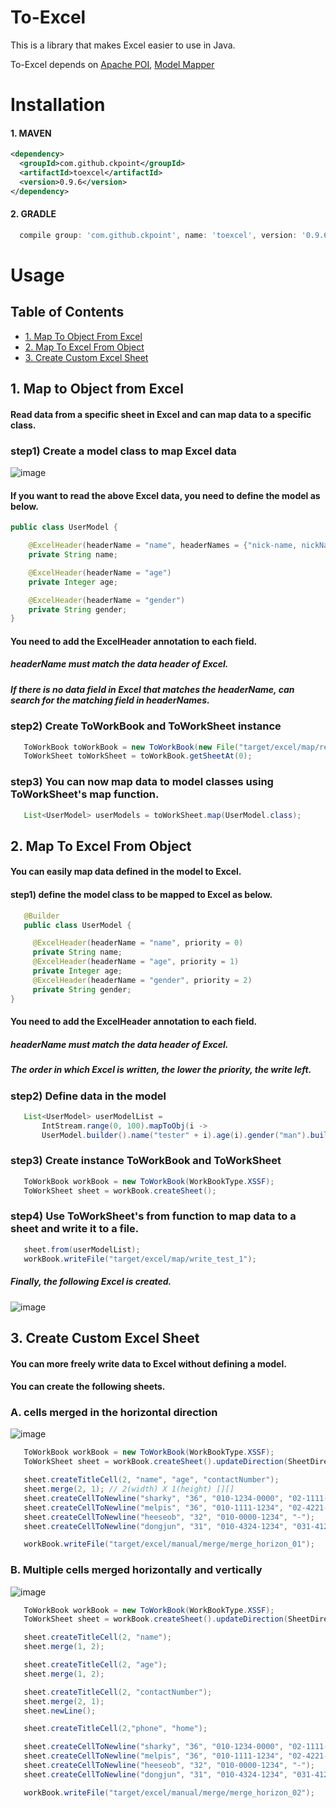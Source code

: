 
# To-Excel

This is a library that makes Excel easier to use in Java.

To-Excel depends on  [Apache POI](https://poi.apache.org), [Model Mapper](https://github.com/modelmapper/modelmapper)


# Installation

#### 1. MAVEN
```xml
<dependency>
  <groupId>com.github.ckpoint</groupId>
  <artifactId>toexcel</artifactId>
  <version>0.9.6</version>
</dependency>

```
#### 2. GRADLE
```gradle
  compile group: 'com.github.ckpoint', name: 'toexcel', version: '0.9.6'
```


# Usage

## Table of Contents
- [ 1. Map To Object From Excel ](#1-map-to-object-from-excel)
- [ 2. Map To Excel From Object ](#2-map-to-excel-from-object)
- [ 3. Create Custom Excel Sheet](#3-create-custom-excel-sheet)

## 1. Map to Object from Excel
#### Read data from a specific sheet in Excel and can map data to a specific class.

### step1) Create a model class to map Excel data

![image](https://user-images.githubusercontent.com/30170928/66096579-657d8e00-e5d6-11e9-85af-c39dec335ece.png)

#### If you want to read the above Excel data, you need to define the model as below.


```java
public class UserModel {

    @ExcelHeader(headerName = "name", headerNames = {"nick-name, nickName, email"})
    private String name;

    @ExcelHeader(headerName = "age")
    private Integer age;

    @ExcelHeader(headerName = "gender")
    private String gender;
}
```
#### You need to add the ExcelHeader annotation to each field.
##### headerName must match the data header of Excel.
##### If there is no data field in Excel that matches the headerName, can search for the matching field in headerNames.

### step2) Create ToWorkBook and ToWorkSheet instance

```java
   ToWorkBook toWorkBook = new ToWorkBook(new File("target/excel/map/read_test_1.xlsx"));
   ToWorkSheet toWorkSheet = toWorkBook.getSheetAt(0);
```

### step3) You can now map data to model classes using ToWorkSheet's map function.

```java
   List<UserModel> userModels = toWorkSheet.map(UserModel.class);
```


## 2. Map To Excel From Object
#### You can easily map data defined in the model to Excel.

#### step1) define the model class to be mapped to Excel as below.

```java
   @Builder
   public class UserModel {

     @ExcelHeader(headerName = "name", priority = 0)
     private String name;
     @ExcelHeader(headerName = "age", priority = 1)
     private Integer age;
     @ExcelHeader(headerName = "gender", priority = 2)
     private String gender;
}
```

#### You need to add the ExcelHeader annotation to each field.
##### headerName must match the data header of Excel.
##### The order in which Excel is written, the lower the priority, the write left.

### step2) Define data in the model
```java
   List<UserModel> userModelList =
       IntStream.range(0, 100).mapToObj(i ->
       UserModel.builder().name("tester" + i).age(i).gender("man").build()).collect(Collectors.toList());
```

### step3) Create instance ToWorkBook and ToWorkSheet
```java
   ToWorkBook workBook = new ToWorkBook(WorkBookType.XSSF);
   ToWorkSheet sheet = workBook.createSheet();
```

### step4) Use ToWorkSheet's from function to map data to a sheet and write it to a file.

```java
   sheet.from(userModelList);
   workBook.writeFile("target/excel/map/write_test_1");
```

##### Finally, the following Excel is created.

![image](https://user-images.githubusercontent.com/30170928/66096579-657d8e00-e5d6-11e9-85af-c39dec335ece.png)

## 3. Create Custom Excel Sheet
####  You can more freely write data to Excel without defining a model.

#### You can create the following sheets.

### A. cells merged in the horizontal direction

![image](https://user-images.githubusercontent.com/30170928/66097565-cb1f4980-e5d9-11e9-8f97-82e879620266.png)

```java
   ToWorkBook workBook = new ToWorkBook(WorkBookType.XSSF);
   ToWorkSheet sheet = workBook.createSheet().updateDirection(SheetDirection.HORIZON);

   sheet.createTitleCell(2, "name", "age", "contactNumber");
   sheet.merge(2, 1); // 2(width) X 1(height) [][]
   sheet.createCellToNewline("sharky", "36", "010-1234-0000", "02-1111-1234");
   sheet.createCellToNewline("melpis", "36", "010-1111-1234", "02-4221-1234");
   sheet.createCellToNewline("heeseob", "32", "010-0000-1234", "-");
   sheet.createCellToNewline("dongjun", "31", "010-4324-1234", "031-4121-1234");

   workBook.writeFile("target/excel/manual/merge/merge_horizon_01");
```

### B. Multiple cells merged horizontally and vertically

![image](https://user-images.githubusercontent.com/30170928/66097671-4ed93600-e5da-11e9-9e46-41eb898509be.png)

```java
   ToWorkBook workBook = new ToWorkBook(WorkBookType.XSSF);
   ToWorkSheet sheet = workBook.createSheet().updateDirection(SheetDirection.HORIZON);

   sheet.createTitleCell(2, "name");
   sheet.merge(1, 2);

   sheet.createTitleCell(2, "age");
   sheet.merge(1, 2);

   sheet.createTitleCell(2, "contactNumber");
   sheet.merge(2, 1);
   sheet.newLine();

   sheet.createTitleCell(2,"phone", "home");

   sheet.createCellToNewline("sharky", "36", "010-1234-0000", "02-1111-1234");
   sheet.createCellToNewline("melpis", "36", "010-1111-1234", "02-4221-1234");
   sheet.createCellToNewline("heeseob", "32", "010-0000-1234", "-");
   sheet.createCellToNewline("dongjun", "31", "010-4324-1234", "031-4121-1234");

   workBook.writeFile("target/excel/manual/merge/merge_horizon_02");
```
